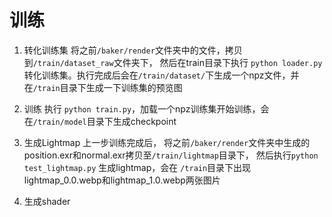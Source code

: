 # 训练

1. 转化训练集
将之前`/baker/render`文件夹中的文件，拷贝到`/train/dataset_raw`文件夹下，
然后在train目录下执行 `python loader.py` 转化训练集。执行完成后会在`/train/dataset/`下生成一个npz文件，并在`/train`目录下生成一下训练集的预览图

2. 训练
执行 `python train.py`，加载一个npz训练集开始训练，会在`/train/model`目录下生成checkpoint

3. 生成Lightmap
上一步训练完成后，
将之前`/baker/render`文件夹中生成的position.exr和normal.exr拷贝至`/train/lightmap`目录下，
然后执行`python test_lightmap.py` 生成lightmap，会在 `/train`目录下出现lightmap_0.0.webp和lightmap_1.0.webp两张图片

4. 生成shader
